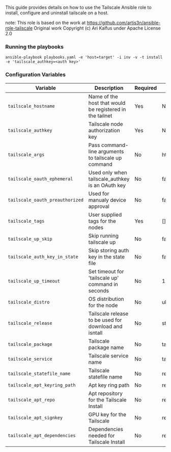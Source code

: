 This guide provides details on how to use the Tailscale Ansible role to install, configure  and uninstall tailscale on a host.

note: This role is based on the work at https://github.com/artis3n/ansible-role-tailscale
Original work Copyright (c) Ari Kalfus under Apache License 2.0    

### Running the playbooks
```
ansible-playbook playbooks.yaml -e 'host=target' -i inv -v -t install -e 'tailscale_authkey=<auth key>'
```

### Configuration Variables
| Variable                       | Description                                              | Required | Default               |
|--------------------------------|----------------------------------------------------------|----------|-----------------------|
| `tailscale_hostname`           | Name of the host that would be registered in the tailnet | Yes      | None                  |
| `tailscale_authkey`            | Tailscale node authorization key                         | Yes      | None                  |
| `tailscale_args`               | Pass command-line arguments to tailscale up command      | No       | http://localhost:8080 |
| `tailscale_oauth_ephemeral`    | Used only when tailscale_authkey is an OAuth key         | No       | false                 |
| `tailscale_oauth_preauthorized`| Used for manualy device approval                         | No       | false                 |
| `tailscale_tags`               | User supplied tags for the nodes                         | Yes      | []                    |
| `tailscale_up_skip`            | Skip running tailscale up                                | No       | false                 |
| `tailscale_auth_key_in_state`  | Skip storing auth key in the state file                  | No       | false                 |
| `tailscale_up_timeout`         | Set timeout for 'tailscale up' command in seconds        | No       | 120s                  |
| `tailscale_distro`             | OS distribution for the node                             | No       | ubuntu                |
| `tailscale_release`            | Tailscale release to be used for download and isntall    | No       | stable                |
| `tailscale_package`            | Tailscale package name                                   | No       | tailscale             |
| `tailscale_service`            | Tailscale service name                                   | No       | tailscaled            |
| `tailscale_statefile_name`     | Tailscale statefile name                                 | No       | refer vars/main.yaml  |
| `tailscale_apt_keyring_path`   | Apt key ring path                                        | No       | refer vars/main.yaml  |
| `tailscale_apt_repo`           | Apt repository for the Tailscale Install                 | No       | refer vars/main.yaml  |
| `tailscale_apt_signkey`        | GPU key for the Tailscale                                | No       | refer vars/main.yaml  |
| `tailscale_apt_dependencies`   | Dependencies needed for Tailscale Install                | No       | refer vars/main.yaml  |

